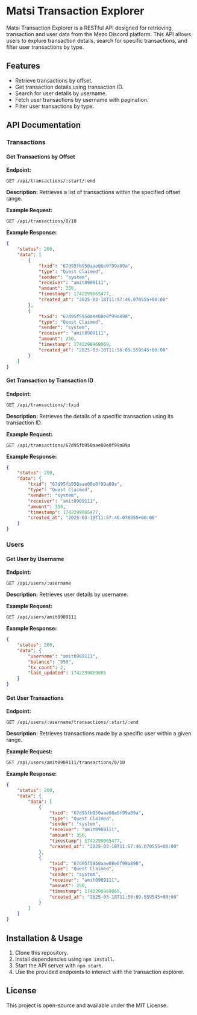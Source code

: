 # Matsi Transaction Explorer

Matsi Transaction Explorer is a RESTful API designed for retrieving transaction and user data from the Mezo Discord platform. This API allows users to explore transaction details, search for specific transactions, and filter user transactions by type.

## Features
- Retrieve transactions by offset.
- Get transaction details using transaction ID.
- Search for user details by username.
- Fetch user transactions by username with pagination.
- Filter user transactions by type.

## API Documentation

### Transactions

#### Get Transactions by Offset
**Endpoint:**
```
GET /api/transactions/:start/:end
```
**Description:** Retrieves a list of transactions within the specified offset range.

**Example Request:**
```
GET /api/transactions/0/10
```

**Example Response:**
```json
{
    "status": 200,
    "data": [
        {
            "txid": "67d95fb950aae08e0f99a89a",
            "type": "Quest Claimed",
            "sender": "system",
            "receiver": "amit0909111",
            "amount": 350,
            "timestamp": 1742299065477,
            "created_at": "2025-03-18T11:57:46.070555+00:00"
        },
        {
            "txid": "67d95f5950aae08e0f99a898",
            "type": "Quest Claimed",
            "sender": "system",
            "receiver": "amit0909111",
            "amount": 250,
            "timestamp": 1742298969069,
            "created_at": "2025-03-18T11:56:09.559545+00:00"
        }
    ]
}
```

#### Get Transaction by Transaction ID
**Endpoint:**
```
GET /api/transactions/:txid
```
**Description:** Retrieves the details of a specific transaction using its transaction ID.

**Example Request:**
```
GET /api/transactions/67d95fb950aae08e0f99a89a
```

**Example Response:**
```json
{
    "status": 200,
    "data": {
        "txid": "67d95fb950aae08e0f99a89a",
        "type": "Quest Claimed",
        "sender": "system",
        "receiver": "amit0909111",
        "amount": 350,
        "timestamp": 1742299065477,
        "created_at": "2025-03-18T11:57:46.070555+00:00"
    }
}
```

### Users

#### Get User by Username
**Endpoint:**
```
GET /api/users/:username
```
**Description:** Retrieves user details by username.

**Example Request:**
```
GET /api/users/amit0909111
```

**Example Response:**
```json
{
    "status": 200,
    "data": {
        "username": "amit0909111",
        "balance": "950",
        "tx_count": 2,
        "last_updated": 1742299869805
    }
}
```

#### Get User Transactions
**Endpoint:**
```
GET /api/users/:username/transactions/:start/:end
```
**Description:** Retrieves transactions made by a specific user within a given range.

**Example Request:**
```
GET /api/users/amit0909111/transactions/0/10
```

**Example Response:**
```json
{
    "status": 200,
    "data": {
        "data": [
            {
                "txid": "67d95fb950aae08e0f99a89a",
                "type": "Quest Claimed",
                "sender": "system",
                "receiver": "amit0909111",
                "amount": 350,
                "timestamp": 1742299065477,
                "created_at": "2025-03-18T11:57:46.070555+00:00"
            },
            {
                "txid": "67d95f5950aae08e0f99a898",
                "type": "Quest Claimed",
                "sender": "system",
                "receiver": "amit0909111",
                "amount": 250,
                "timestamp": 1742298969069,
                "created_at": "2025-03-18T11:56:09.559545+00:00"
            }
        ]
    }
}
```

## Installation & Usage
1. Clone this repository.
2. Install dependencies using `npm install`.
3. Start the API server with `npm start`.
4. Use the provided endpoints to interact with the transaction explorer.

## License
This project is open-source and available under the MIT License.

